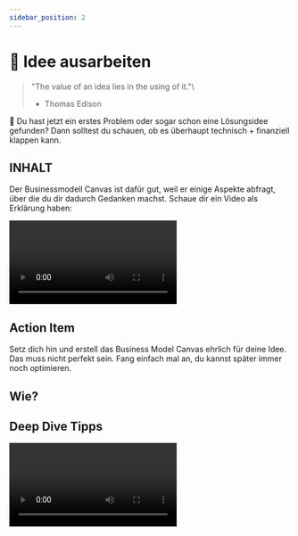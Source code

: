 ```yaml
---
sidebar_position: 2
---
```


# 📍 Idee ausarbeiten

> "The value of an idea lies in the using of it."\
> - Thomas Edison

<Callout>
  📍 Du hast jetzt ein erstes Problem oder sogar schon eine Lösungsidee gefunden? Dann solltest du schauen, ob es überhaupt technisch + finanziell klappen kann.
</Callout>

## INHALT

Der Businessmodell Canvas ist dafür gut, weil er einige Aspekte abfragt, über die du dir dadurch Gedanken machst. Schaue dir ein Video als Erklärung haben:

<Grid>
  <Video sourceId="o_jPFRWIWZM" />
  <Video sourceId="CTshY8Bo2aw" />
</Grid>

## Action Item

Setz dich hin und erstell das Business Model Canvas ehrlich für deine Idee. Das muss nicht perfekt sein. Fang einfach mal an, du kannst später immer noch optimieren.

## Wie?

<Tooltipp
  toolName="Notion"
  toolDescription="Dupliziere dafür zum Beispiel unser Template in Notion und nimm dir mind. 30 Min. Zeit, um es auszufüllen."
  toolSource="https://www.notion.so/joels-code/Business-Model-Canvas-Beispiel-eb00b3002fba4c42aecc75cd87c81d35?pvs=4"
  buttonText="Template duplizieren"
/>

## Deep Dive Tipps

<Grid>
  <Video sourceId="DOtCl5PU8F0" />
  <Video sourceId="NwyW46josFM" />
  <Video sourceId="IP0cUBWTgpY" />
</Grid>
